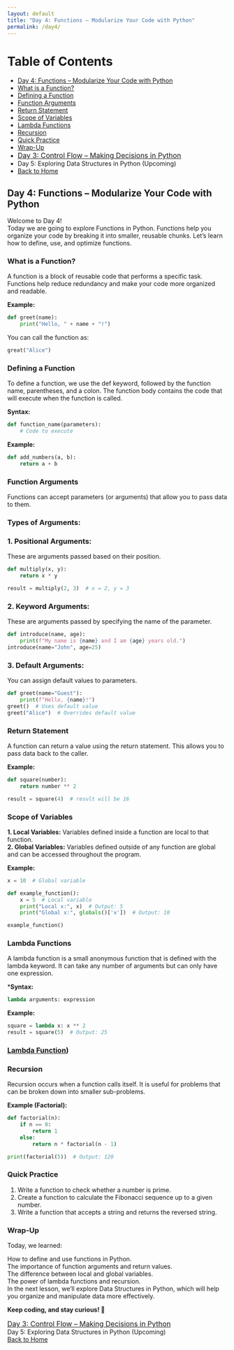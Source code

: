 ```yaml
---
layout: default
title: "Day 4: Functions – Modularize Your Code with Python"
permalink: /day4/
---
```


# Table of Contents
- [Day 4: Functions – Modularize Your Code with Python](#day4)
- [What is a Function?](#What-is-a-Function)
- [Defining a Function](#Defining-a-Function)
- [Function Arguments](#Function-Arguments)
- [Return Statement](#Return-Statement)
- [Scope of Variables](#Scope-of-Variables)
- [Lambda Functions](#Lambda-Functions)
- [Recursion](#Recursion)
- [Quick Practice](#practice)
- [Wrap-Up](#Wrap-Up)
- <a href="{{ site.baseurl }}/day3/" style="font-size: 16px;"> Day 3: Control Flow – Making Decisions in Python</a>   
- Day 5: Exploring Data Structures in Python (Upcoming)  
- <a href="{{ site.baseurl }}/">Back to Home</a>

## Day 4: Functions – Modularize Your Code with Python <a name="day4"></a>  
Welcome to Day 4!  
Today we are going to explore Functions in Python. Functions help you organize your code by breaking it into smaller, reusable chunks. Let’s learn how to define, use, and optimize functions.

### What is a Function? <a name="What-is-a-Function"></a>  
A function is a block of reusable code that performs a specific task. Functions help reduce redundancy and make your code more organized and readable.

**Example:**
```python
def greet(name):
    print("Hello, " + name + "!")
```
You can call the function as:  
```python
great("Alice")
```

### Defining a Function <a name="Defining-a-Function"></a>  
To define a function, we use the def keyword, followed by the function name, parentheses, and a colon. The function body contains the code that will execute when the function is called.

**Syntax:**
```python
def function_name(parameters):
    # Code to execute
```

**Example:**  
```python
def add_numbers(a, b):
    return a + b
```

### Function Arguments <a name="Function-Arguments"></a>  
Functions can accept parameters (or arguments) that allow you to pass data to them.

### Types of Arguments:

### 1. Positional Arguments:  
These are arguments passed based on their position.

```python
def multiply(x, y):
    return x * y

result = multiply(2, 3)  # x = 2, y = 3
```

### 2. Keyword Arguments:  
These are arguments passed by specifying the name of the parameter.   

```python
def introduce(name, age):
    print(f"My name is {name} and I am {age} years old.")
introduce(name="John", age=25)
```

### 3. Default Arguments:  
You can assign default values to parameters.

```python
def greet(name="Guest"):
    print(f"Hello, {name}!")
greet()  # Uses default value
greet("Alice")  # Overrides default value
```

### Return Statement <a name="Return-Statement"></a>  
A function can return a value using the return statement. This allows you to pass data back to the caller.

**Example:**  
```python
def square(number):
    return number ** 2

result = square(4)  # result will be 16  
```

### Scope of Variables <a name="Scope-of-Variables"></a>  
**1. Local Variables:** Variables defined inside a function are local to that function.   
**2. Global Variables:** Variables defined outside of any function are global and can be accessed throughout the program.  

**Example:**
```python
x = 10  # Global variable

def example_function():
    x = 5  # Local variable
    print("Local x:", x)  # Output: 5
    print("Global x:", globals()['x'])  # Output: 10

example_function()
```

### Lambda Functions <a name="Lambda-Functions"></a>  
A lambda function is a small anonymous function that is defined with the lambda keyword. It can take any number of arguments but can only have one expression.

***Syntax:**
```python
lambda arguments: expression
```

**Example:**
```python
square = lambda x: x ** 2
result = square(5)  # Output: 25
```

### <a href="{{ site.baseurl }}/LambdaFunction/" style="font-size: 16px;">Lambda Function</a>)

### Recursion <a name="Recursion"></a>  
Recursion occurs when a function calls itself. It is useful for problems that can be broken down into smaller sub-problems.

**Example (Factorial):**
```python
def factorial(n):
    if n == 0:
        return 1
    else:
        return n * factorial(n - 1)

print(factorial(5))  # Output: 120
```

### Quick Practice <a name="practice"></a>
1. Write a function to check whether a number is prime.  
2. Create a function to calculate the Fibonacci sequence up to a given number.  
3. Write a function that accepts a string and returns the reversed string.  

### Wrap-Up <a name="Wrap-Up"></a>  
Today, we learned:

How to define and use functions in Python.  
The importance of function arguments and return values.  
The difference between local and global variables.  
The power of lambda functions and recursion.  
In the next lesson, we’ll explore Data Structures in Python, which will help you organize and manipulate data more effectively.  

**Keep coding, and stay curious! 🚀**

<a href="{{ site.baseurl }}/day3/" style="font-size: 16px;"> Day 3: Control Flow – Making Decisions in Python</a>   
Day 5: Exploring Data Structures in Python (Upcoming)  
<a href="{{ site.baseurl }}/">Back to Home</a>  
